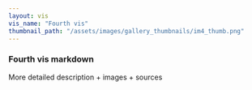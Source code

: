 ```yaml
---
layout: vis
vis_name: "Fourth vis"
thumbnail_path: "/assets/images/gallery_thumbnails/im4_thumb.png"
---
```


### Fourth vis markdown

More detailed description + images + sources
